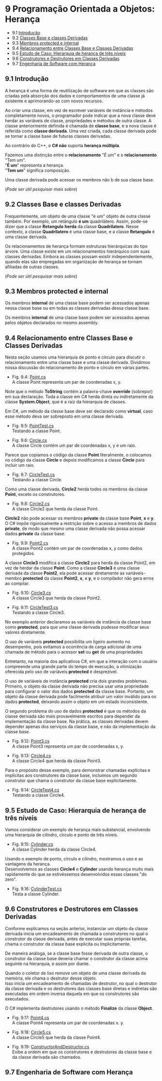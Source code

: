 # 9 Programação Orientada a Objetos: Herança

- 9.1 [Introdução](#91-introdução)
- 9.2 [Classes Base e classes Derivadas](#92-classes-base-e-classes-derivadas)
- 9.3 [Membros protected e internal](#93-membros-protected-e-internal)
- 9.4 [Relacionamento entre Classes Base e Classes Derivadas](#94-relacionamento-entre-classes-base-e-classes-derivadas)
- 9.5 [Estudo de Caso: Hierarquia de herança de três níveis](#95-estudo-de-caso-hierarquia-de-herança-de-três-níveis)
- 9.6 [Construtores e Destrutores em Classes Derivadas](#96-construtores-e-destrutores-em-classes-derivadas)
- 9.7 [Engenharia de Software com Herança](#97-engenharia-de-software-com-herança)

## 9.1 Introdução

A herança é uma forma de reutilização de software em que as classes são criadas
pela absorção dos dados e comportamentos de uma classe já existente e aprimorando-as com novos recursos.

Ao criar uma classe, em vez de escrever variáveis de instância e métodos completamente novos,
o programador pode indicar que a nova classe deve herdar as variáveis de classe, propriedades e métodos de outra classe.
A classe anteriormente definida é chamada de **classe base**, e a nova classe é referida como **classe derivada**.
Uma vez criada, cada classe derivada pode se tornar a classe base de futuras classes derivadas.

Ao contrário do C++, o **C# não** suporta **herança múltipla**.

Fazemos uma distinção entre o **relacionamento** "É um" e o **relacionamento** "Tem um".\
"**É um**" representa a herança.\
"**Tem um**" significa composição.

Uma classe derivada pode acessar os membros não b de sua classe base.

(*Pode ser útil pesquisar mais sobre*)

## 9.2 Classes Base e classes Derivadas

Frequentemente, um objeto de uma classe "é um" objeto de outra classe também. Por exemplo, um retângulo **é um** quadrilátero.
Assim, pode-se dizer que a classe **Retangulo** **herda** da classe **Quadrilatero**.
Nesse contexto, a classe **Quadrilatero** é uma classe base, e a classe **Retangulo** é uma classe derivada.

Os relacionamentos de herança formam estruturas hierárquicas do tipo árvore.
Uma classe existe em um relacionamentos hierárquico com suas classes derivadas.
Embora as classes possam existir independentemente, quando elas são empregadas em organização de herança se tornam afiliadas de outras classes.

(*Pode ser útil pesquisar mais sobre*)

## 9.3 Membros protected e internal

Os membros **internal** de uma classe base podem ser acessados apenas nessa classe base ou em todas as classes derivadas dessa classe base.

Os membros **internal** de uma classe base podem ser acessados apenas pelos objetos declarados no mesmo assembly.

## 9.4 Relacionamento entre Classes Base e Classes Derivadas

Nesta seção usamos uma hierarquia de ponto e círculo para discutir o relacionamento entre uma classe base e uma classe derivada.
Dividimos nossa discussão do relacionamento de ponto e círculo em várias partes.

- Fig. 9.4: [Point.cs](./Fig-9.04%20-%20Point.cs)\
A classe Point representa um par de coordenadas x, y.

Note que o método **ToString** contém a palavra-chave **override** (sobrepor) em sua declaração.
Toda a classe em C# herda direta ou indiretamente da classe **System.Object**, que é a raiz da hierarquia de classes.

Em C#, um método da classe base deve ser declarado como **virtual**, caso esse método deva ser sobreposto em uma classe derivada.

- Fig. 9.5: [PointTest.cs](./Fig-9.05%20-%20PointTest.cs)\
Testando a classe Point.

- Fig. 9.6: [Circle.cs](./Fig-9.06%20-%20Circle.cs)\
A classe Circle contém um par de coordenadas x, y e um raio.

Parece que copiamos o código da classe **Point** literalmente, o colocamos no código da classe **Circle** e depois modificamos a classe **Circle** para incluir um raio.

- Fig. 9.7: [CircleTest.cs](./Fig-9.07%20-%20CircleTest.cs)\
Testando a classe Circle.

Como uma classe derivada, **Circle2** herda todos os membros da classe **Point**, exceto os construtores.

- Fig. 9.8: [Circle2.cs](./Fig-9.08%20-%20Circle2.cs)\
A classe CIrcle2 que herda da classe Point.

**Circle2** não pode acessar os membros **private** da classe base **Point**, **x** e **y**.
O C# impõe rigorosamente a restrição sobre o acesso a membros de dados **private**,
de modo que mesmo uma classe derivada não possa acessar dados **private** da classe base.

- Fig. 9.9: [Point2.cs](./Fig-9.09%20-%20Point2.cs)\
A classe Point2 contém um par de coordenadas x, y como dados protegidos.

A classe **Circle3** modifica a classe **Circle2** para herda da classe Point2, em vez de herdar da classe **Point**.
Como  a classe **Circle3** é uma classe derivada da classe **Point2**,
ela pode acessar diretamente as variáveis-membro **protected** da classe **Point2**, **x**, e **y**, e o compilador não gera erros ao compilar.

- Fig. 9.10: [Circle3.cs](./Fig-9.10%20-%20Circle3.cs)\
A classe Circle3 que herda da classe Point2.

- Fig. 9.11: [CircleTest3.cs](./Fig-9.11%20-%20CircleTest3.cs)\
Testando a classe Circle3.

No exemplo anterior declaramos as variáveis de instância da classe base como **protected**,
para que uma classe derivada pudesse modificar seus valores diretamente.

O uso de variáveis **protected** possibilita um ligeiro aumento no desempenho, pois evitamos a ocorrência de carga adicional de uma chamada de método para o acessor **set** ou **get** de uma propriedades

Entretanto, na maioria dos aplicativos C#, em que a interação com o usuário compreende uma grande parte do tempo de execução, a otimização oferecida pelo uso de variáveis **protected** é desprezível.

O uso de variáveis de instância **protected** cria dois grandes problemas.\
Primeiro, o objeto da classe derivada não precisa usar uma propriedade para configurar o valor dos dados **protected** da classe base.
Portanto, um objeto da classe derivada pode facilmente atribuir um valor inválido para os dados **protected**, deixando assim o objeto em um estado inconsistente.

O segundo problema do uso de dados **protected** é que os métodos da classe derivada são mais provavelmente escritos para depender da implementação da classe base.
Na prática, as classes derivadas devem depender apenas dos serviços da classe base, e não da implementação da classe base.

- Fig. 9.12: [Point3.cs](./Fig-9.12%20-%20Point3.cs)\
A classe Point3 representa um par de coordenadas x, y.

- Fig. 9.13: [Circle4.cs](./Fig-9.13%20-%20Circle4.cs)\
A classe Circle4 que herda da classe Point3.

Para o propósito desse exemplo, para demonstrar chamadas explícitas e implícitas aos construtores da classe base,
incluímos um segundo construtor que chama o construtor da classe base explicitamente.

- Fig. 9.14: [CircleTest4.cs](./Fig-9.14%20-%20CircleTest4.cs)\
Testando a classe Circle4.

## 9.5 Estudo de Caso: Hierarquia de herança de três níveis

Vamos considerar um exemplo de herança mais substancial, envolvendo uma hierarquia de cilindro, círculo e ponto de três níveis.

- Fig. 9.15: [Cylinder.cs](./Fig-9.15%20-%20Cylinder.cs)\
A classe Cylinder herda da classe Circle4.

Usando o exemplo de ponto, círculo e cilindro, mostramos o uso e as vantagens da herança.\
Desenvolvemos as classes **Circle4** e **Cylinder** usando herança muito mais rapidamente do que se estivéssemos desenvolvidos essas classes "do zero".

- Fig. 9.16: [CylinderTest.cs](./Fig-9.16%20-%20CylinderTest.cs)\
Testa a classe Cylinder.

## 9.6 Construtores e Destrutores em Classes Derivadas

Conforme explicamos na seção anterior, instanciar um objeto da classe derivada inicia um encadeamento de chamada a construtores no qual o construtor da classe derivada, antes de executar suas próprias tarefas, chama o construtor da classe base explicita ou Implicitamente.

De maneira análoga, se a classe base fosse derivada de outra classe, o construtor da classe base deveria chamar o construtor da classe acima seguinte na hierarquia, e assim por diante.

Quando o coletor de lixo remove um objeto de uma classe derivada da memória, ele chama o destrutor desse objeto.\
Isso inicia um encadeamento de chamadas de destrutor, no qual o destrutor da classe derivada e os destrutores das classes base diretas e indiretas são executadas em ordem inversa daquela em que os construtores são executados.

O C# implementa destrutores usando o método **Finalize** da classe **Object**.

- Fig. 9.17: [Point4.cs](./Fig-9.17%20-%20Point4.cs)\
A classe Point4 representa um par de coordenadas x. y.

- Fig. 9.18: [Circle5.cs]()\
A classe Circle5 que herda da classe Point4.

- Fig. 9.19: [ConstructorAndDestructor.cs]()\
Exibe a ordem em que os construtores e destrutores da classe base e da classe derivada são chamados.

## 9.7 Engenharia de Software com Herança
